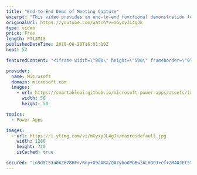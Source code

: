 ```yaml
---
title: "End-to-End Demo of Meeting Capture"
excerpt: "This video provides an end-to-end functional demonstration for the Meeting Capture PowerApp sample template.   Learn more: https://powerapps.microsoft.com/en-us/blog/capture-meetings-notes-like-a-pro/"
originalUrl: https://youtube.com/watch?v=mGyxyJL4gJk
type: video
price: Free
length: PT13M1S
publishedDateTime: 2018-08-20T16:01:10Z
heat: 52

featuredContent: "<iframe width=\"800\" height=\"500\" frameborder=\"0\" src=\"https://www.youtube.com/embed/mGyxyJL4gJk\" allow=\"accelerometer; autoplay; encrypted-media; gyroscope; picture-in-picture\" allowfullscreen></iframe>"

provider:
  name: Microsoft
  domain: microsoft.com
  images:
    - url: https://smartableai.github.io/microsoft-power-apps/assets/images/organizations/microsoft.com-50x50.jpg
      width: 50
      height: 50

topics:
  - Power Apps

images:
  - url: https://i.ytimg.com/vi/mGyxyJL4gJk/maxresdefault.jpg
    width: 1280
    height: 720
    isCached: true

secured: "Ln9d5CS3u0AZ678HFr/Rny+O9aAKX/QA7yboOPbBwzALHOOJ+ef+2M40JEt5YgVl6p6gnRVCh0MpILcu5N2ltyUcAr7ydCTK1uRZYIdxwBNrF8GzEZtqRNV6lDPV6SwYw8DtbSoBBLxeKXJGY+eg/HvEz58d8Gn5O2ppLeCOjnXUdirdTzd7ywkp1fPkl+GdVe5Oa6ymWVbLRYKVhxMU9bzV11FjeFJLu3brdbhYeL4TSqGfuzKpUnQ0ZREIZywOH3V+R7epfUIhcUOKvA933YdgYU5p0fKNemffS/e4F2aM7/ZnigEq0DyoAp/xuHHJDkkX461kePaSU8ol+db4WXUcYnO6x57nqi90vndyCwfuVSfktBcpHGEww5oxtFPQcHAAcVr+baNOQZlEqbyF1qekauhr1UA9NzHLd9jovKs=;1pN9UWYpbBFIi0uR/bGTsg=="
---
```


